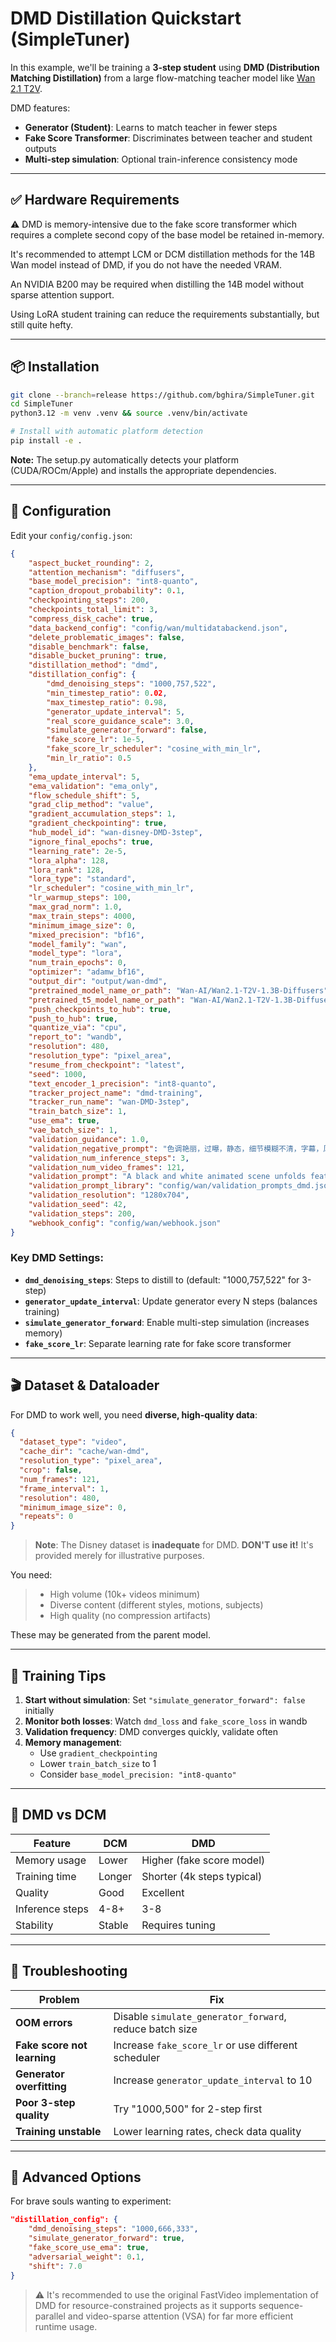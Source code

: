 # DMD Distillation Quickstart (SimpleTuner)

In this example, we'll be training a **3-step student** using **DMD (Distribution Matching Distillation)** from a large flow-matching teacher model like [Wan 2.1 T2V](https://huggingface.co/Wan-AI/Wan2.1-T2V-1.3B).

DMD features:

* **Generator (Student)**: Learns to match teacher in fewer steps
* **Fake Score Transformer**: Discriminates between teacher and student outputs
* **Multi-step simulation**: Optional train-inference consistency mode

---

## ✅ Hardware Requirements


⚠️ DMD is memory-intensive due to the fake score transformer which requires a complete second copy of the base model be retained in-memory.

It's recommended to attempt LCM or DCM distillation methods for the 14B Wan model instead of DMD, if you do not have the needed VRAM.

An NVIDIA B200 may be required when distilling the 14B model without sparse attention support.

Using LoRA student training can reduce the requirements substantially, but still quite hefty.

---

## 📦 Installation

```bash
git clone --branch=release https://github.com/bghira/SimpleTuner.git
cd SimpleTuner
python3.12 -m venv .venv && source .venv/bin/activate

# Install with automatic platform detection
pip install -e .
```

**Note:** The setup.py automatically detects your platform (CUDA/ROCm/Apple) and installs the appropriate dependencies.

---

## 📁 Configuration

Edit your `config/config.json`:

```json
{
    "aspect_bucket_rounding": 2,
    "attention_mechanism": "diffusers",
    "base_model_precision": "int8-quanto",
    "caption_dropout_probability": 0.1,
    "checkpointing_steps": 200,
    "checkpoints_total_limit": 3,
    "compress_disk_cache": true,
    "data_backend_config": "config/wan/multidatabackend.json",
    "delete_problematic_images": false,
    "disable_benchmark": false,
    "disable_bucket_pruning": true,
    "distillation_method": "dmd",
    "distillation_config": {
        "dmd_denoising_steps": "1000,757,522",
        "min_timestep_ratio": 0.02,
        "max_timestep_ratio": 0.98,
        "generator_update_interval": 5,
        "real_score_guidance_scale": 3.0,
        "simulate_generator_forward": false,
        "fake_score_lr": 1e-5,
        "fake_score_lr_scheduler": "cosine_with_min_lr",
        "min_lr_ratio": 0.5
    },
    "ema_update_interval": 5,
    "ema_validation": "ema_only",
    "flow_schedule_shift": 5,
    "grad_clip_method": "value",
    "gradient_accumulation_steps": 1,
    "gradient_checkpointing": true,
    "hub_model_id": "wan-disney-DMD-3step",
    "ignore_final_epochs": true,
    "learning_rate": 2e-5,
    "lora_alpha": 128,
    "lora_rank": 128,
    "lora_type": "standard",
    "lr_scheduler": "cosine_with_min_lr",
    "lr_warmup_steps": 100,
    "max_grad_norm": 1.0,
    "max_train_steps": 4000,
    "minimum_image_size": 0,
    "mixed_precision": "bf16",
    "model_family": "wan",
    "model_type": "lora",
    "num_train_epochs": 0,
    "optimizer": "adamw_bf16",
    "output_dir": "output/wan-dmd",
    "pretrained_model_name_or_path": "Wan-AI/Wan2.1-T2V-1.3B-Diffusers",
    "pretrained_t5_model_name_or_path": "Wan-AI/Wan2.1-T2V-1.3B-Diffusers",
    "push_checkpoints_to_hub": true,
    "push_to_hub": true,
    "quantize_via": "cpu",
    "report_to": "wandb",
    "resolution": 480,
    "resolution_type": "pixel_area",
    "resume_from_checkpoint": "latest",
    "seed": 1000,
    "text_encoder_1_precision": "int8-quanto",
    "tracker_project_name": "dmd-training",
    "tracker_run_name": "wan-DMD-3step",
    "train_batch_size": 1,
    "use_ema": true,
    "vae_batch_size": 1,
    "validation_guidance": 1.0,
    "validation_negative_prompt": "色调艳丽，过曝，静态，细节模糊不清，字幕，风格，作品，画作，画面，静止，整体发灰，最差质量，低质量，JPEG压缩残留，丑陋的，残缺的，多余的手指，画得不好的手部，画得不好的脸部，畸形的，毁容的，形态畸形的肢体，手指融合，静止不动的画面，杂乱的背景，三条腿，背景人很多，倒着走",
    "validation_num_inference_steps": 3,
    "validation_num_video_frames": 121,
    "validation_prompt": "A black and white animated scene unfolds featuring a distressed upright cow with prominent horns and expressive eyes, suspended by its legs from a hook on a static background wall. A smaller Mickey Mouse-like character enters, standing near a wooden bench, initiating interaction between the two. The cow's posture changes as it leans, stretches, and falls, while the mouse watches with a concerned expression, its face a mixture of curiosity and worry, in a world devoid of color.",
    "validation_prompt_library": "config/wan/validation_prompts_dmd.json",
    "validation_resolution": "1280x704",
    "validation_seed": 42,
    "validation_steps": 200,
    "webhook_config": "config/wan/webhook.json"
}
```

### Key DMD Settings:

* **`dmd_denoising_steps`**: Steps to distill to (default: "1000,757,522" for 3-step)
* **`generator_update_interval`**: Update generator every N steps (balances training)
* **`simulate_generator_forward`**: Enable multi-step simulation (increases memory)
* **`fake_score_lr`**: Separate learning rate for fake score transformer

---

## 🎬 Dataset & Dataloader

For DMD to work well, you need **diverse, high-quality data**:

```json
{
  "dataset_type": "video",
  "cache_dir": "cache/wan-dmd",
  "resolution_type": "pixel_area",
  "crop": false,
  "num_frames": 121,
  "frame_interval": 1,
  "resolution": 480,
  "minimum_image_size": 0,
  "repeats": 0
}
```

> **Note**: The Disney dataset is **inadequate** for DMD. **DON'T use it!** It's provided merely for illustrative purposes.

You need:
> - High volume (10k+ videos minimum)
> - Diverse content (different styles, motions, subjects)
> - High quality (no compression artifacts)

These may be generated from the parent model.

---

## 🚀 Training Tips

1. **Start without simulation**: Set `"simulate_generator_forward": false` initially
2. **Monitor both losses**: Watch `dmd_loss` and `fake_score_loss` in wandb
3. **Validation frequency**: DMD converges quickly, validate often
4. **Memory management**:
   - Use `gradient_checkpointing`
   - Lower `train_batch_size` to 1
   - Consider `base_model_precision: "int8-quanto"`

---

## 📌 DMD vs DCM

| Feature | DCM | DMD |
|---------|-----|-----|
| Memory usage | Lower | Higher (fake score model) |
| Training time | Longer | Shorter (4k steps typical) |
| Quality | Good | Excellent |
| Inference steps | 4-8+ | 3-8 |
| Stability | Stable | Requires tuning |

---

## 🧩 Troubleshooting

| Problem | Fix |
|---------|-----|
| **OOM errors** | Disable `simulate_generator_forward`, reduce batch size |
| **Fake score not learning** | Increase `fake_score_lr` or use different scheduler |
| **Generator overfitting** | Increase `generator_update_interval` to 10 |
| **Poor 3-step quality** | Try "1000,500" for 2-step first |
| **Training unstable** | Lower learning rates, check data quality |

---

## 🔬 Advanced Options

For brave souls wanting to experiment:

```json
"distillation_config": {
    "dmd_denoising_steps": "1000,666,333",
    "simulate_generator_forward": true,
    "fake_score_use_ema": true,
    "adversarial_weight": 0.1,
    "shift": 7.0
}
```

> ⚠️ It's recommended to use the original FastVideo implementation of DMD for resource-constrained projects as it supports sequence-parallel and video-sparse attention (VSA) for far more efficient runtime usage.

